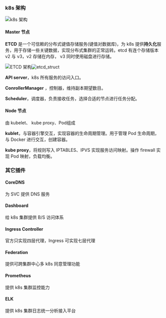

### k8s 架构

![k8s 架构](D:\dev\code\notebook\Kubernetes\img\k8s_struct.jpg)

#### Master 节点

**ETCD** 是一个可信赖的分布式键值存储服务(键值对数据库)，为 k8s 提供**持久化**服务，用于存储一些关键数据，实现分布式集群的正常运转。etcd 有连个存储版本 v2 与 v3，v2 存储在内存， v3 同时使用磁盘进行存储。

![ETCD 架构]()![etcd_struct](D:\dev\code\notebook\Kubernetes\img\etcd_struct.jpg)

**API server**，k8s 所有服务的访问入口。

**ConrollerManager** ，控制器，维持副本期望数目。

**Scheduler**，调度器，负责接收任务，选择合适的节点进行任务分配。

#### Node 节点

由 kubelet、 kube proxy、Pod组成

**kublet**，与容器引擎交互，实现容器的生命周期管理。用于管理 Pod 生命周期，与 Docker  进行交互，创建容器。

**kube proxy**，将规则写入 IPTABLES、IPVS 实现服务访问映射。操作 firewall 实现 Pod 映射，负载均衡。

### 其它插件

#### CoreDNS

为 SVC 提供 DNS 服务

#### Dashboard

给 k8s 集群提供 B/S 访问体系

#### Ingress Controller

官方只实现四层代理，Ingress 可实现七层代理

#### Federation

提供可跨集群中心多 k8s 同意管理功能

#### Prometheus

提供 k8s 集群监控能力

#### ELK

提供 k8s 集群日志统一分析接入平台